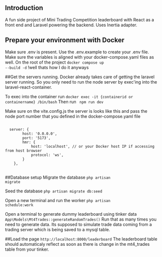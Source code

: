 ## Introduction
A fun side project of Mini Trading Competition leaderboard with React as a front end and Laravel powering the backend. Uses Inertia adapter.

## Prepare your environment with Docker

Make sure .env is present. Use the .env.example to create your .env file. Make sure the variables is aligned with your docker-compose.yaml files as well.
On the root of the project <code>docker compose up --build -d</code>
!well thats how I do it anyways

##Get the servers running.
Docker already takes care of getting the laravel server running. So you only need to run the node server by exec'ing into the laravel-react-container.

To exec into the container run <code>docker exec -it {containerid or containername} /bin/bash</code>
Then run <code> npm run dev </code>

Make sure on the vite.config.js the server is looks like this and pass the node port number that you defined in the docker-compose.yaml file
<pre>
<code>
  server: {
        host: '0.0.0.0',
        port: '5173',
        hmr: {
            host: 'localhost', // or your Docker host IP if accessing from host browser
            protocol: 'ws',
        }
    },
</code>
</pre>

##Database setup
Migrate the database <code>php artisan migrate</code>

Seed the database <code>php artisan migrate db:seed</code>

Open a new terminal and run the worker <code>php artisan schedule:work</code>

Open a terminal to generate dummy leaderboard using tinker data <code>App\Models\Mt4Trades::generateRandomTrades()</code>
Run that as many times you need to generate data. Its supposed to simulate trade data coming from a trading server which is being saved to a mysql table.

##Load the page <code>http://localhost:8000/leaderboard</code>
The leaderboard table should automaticaly reflect as soon as there is change in the mt4_trades table from your tinker. 


